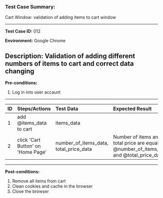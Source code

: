 
### Test Case Summary:
Cart Window: validation of adding items to cart window

---

**Test Case ID:** 012

**Environment:** Google Chrome

**Description:**
Validation of adding different numbers of items to cart and correct data changing
---

**Pre-conditions:**
1. Log in into user accaunt    

---

|      ID       | Steps/Actions |  Test Data  | Expected Result |
| ------------- |:--------------| :---------- | :-------------- |
|       1       |add @items_data to cart|items_data|                 |
|       2       | click 'Cart Button' on 'Home Page'| number_of_items_data, total_price_data|Number of items and total price are equal  @number_of_items_data and @total_price_data|


---

**Post-conditions:**
1. Remove all items from cart
2. Clean cookies and cache in the browser
3. Close the browser
